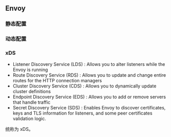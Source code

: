 ## Envoy

### 静态配置

### 动态配置

### xDS

- Listener Discovery Service (LDS) : Allows you to alter listeners while the Envoy is running
- Route Discovery Service (RDS)    : Allows you to update and change entire routes for the HTTP connection managers
- Cluster Discovery Service (CDS)  : Allows you to dynamically update cluster definitions
- Endpoint Discovery Service (EDS) : Allows you to add or remove servers that handle traffic
- Secret Discovery Service (SDS)   : Enables Envoy to discover certificates, keys and TLS information for listeners, and some peer certificates validation logic.

统称为 xDS。
